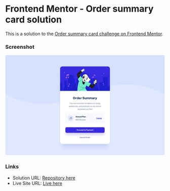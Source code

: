 # Frontend Mentor - Order summary card solution

This is a solution to the [Order summary card challenge on Frontend Mentor](https://www.frontendmentor.io/challenges/order-summary-component-QlPmajDUj). 

### Screenshot
![Desktop View](/design/desktop-design.jpg)

### Links

- Solution URL: [Repository here](https://github.com/Shub-hamburger/Order-Summary-Component)
- Live Site URL: [Live here](https://shub-hamburger.github.io/Order-Summary-Component/)



